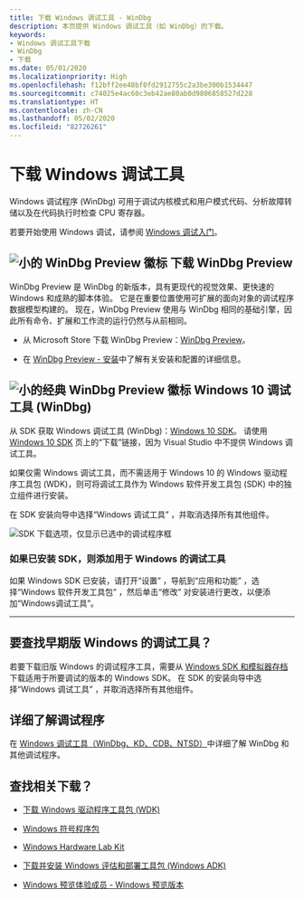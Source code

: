 ```yaml
---
title: 下载 Windows 调试工具 - WinDbg
description: 本页提供 Windows 调试工具（如 WinDbg）的下载。
keywords:
- Windows 调试工具下载
- WinDbg
- 下载
ms.date: 05/01/2020
ms.localizationpriority: High
ms.openlocfilehash: f12bff2ee48bf0fd2912755c2a3be300b1534447
ms.sourcegitcommit: c74025e4ac60c3eb42ae80ab0d9806858527d228
ms.translationtype: HT
ms.contentlocale: zh-CN
ms.lasthandoff: 05/02/2020
ms.locfileid: "82726261"
---
```

# <a name="download-debugging-tools-for-windows"></a>下载 Windows 调试工具

Windows 调试程序 (WinDbg) 可用于调试内核模式和用户模式代码、分析故障转储以及在代码执行时检查 CPU 寄存器。

若要开始使用 Windows 调试，请参阅 [Windows 调试入门](getting-started-with-windows-debugging.md)。

## <a name="small-windbg-preview-logo-download-windbg-preview"></a>![小的 WinDbg Preview 徽标](images/windbgx-preview-logo.png) 下载 WinDbg Preview

WinDbg Preview 是 WinDbg 的新版本，具有更现代的视觉效果、更快速的 Windows 和成熟的脚本体验。 它是在重要位置使用可扩展的面向对象的调试程序数据模型构建的。 现在，WinDbg Preview 使用与 WinDbg 相同的基础引擎，因此所有命令、扩展和工作流的运行仍然与从前相同。

 - 从 Microsoft Store 下载 WinDbg Preview：[WinDbg Preview](https://www.microsoft.com/store/p/windbg/9pgjgd53tn86)。

 - 在 [WinDbg Preview - 安装](https://docs.microsoft.com/windows-hardware/drivers/debugger/windbg-install-preview)中了解有关安装和配置的详细信息。

## <a name="small-classic-windbg-preview-logo-debugging-tools-for-windows-10-windbg"></a>![小的经典 WinDbg Preview 徽标](images/windbg-classic-logo.png) Windows 10 调试工具 (WinDbg)

从 SDK 获取 Windows 调试工具 (WinDbg)：[Windows 10 SDK](https://developer.microsoft.com/windows/downloads/windows-10-sdk)。 请使用 [Windows 10 SDK](https://developer.microsoft.com/windows/downloads/windows-10-sdk) 页上的“下载”链接，因为 Visual Studio 中不提供 Windows 调试工具。

如果仅需 Windows 调试工具，而不需适用于 Windows 10 的 Windows 驱动程序工具包 (WDK)，则可将调试工具作为 Windows 软件开发工具包 (SDK) 中的独立组件进行安装。

在 SDK 安装向导中选择“Windows 调试工具”  ，并取消选择所有其他组件。

![SDK 下载选项，仅显示已选中的调试程序框](images/debugger-download-sdk.png)

### <a name="adding-the-debugging-tools-for-windows-if-the-sdk-is-already-installed"></a>如果已安装 SDK，则添加用于 Windows 的调试工具

如果 Windows SDK 已安装，请打开“设置”  ，导航到“应用和功能”  ，选择“Windows 软件开发工具包”  ，然后单击“修改”  对安装进行更改，以便添加“Windows调试工具”。 

-------------------

## <a name="looking-for-the-debugging-tools-for-earlier-versions-of-windows"></a>要查找早期版 Windows 的调试工具？

若要下载旧版 Windows 的调试程序工具，需要从 [Windows SDK 和模拟器存档](https://developer.microsoft.com/windows/downloads/sdk-archive)下载适用于所要调试的版本的 Windows SDK。 在 SDK 的安装向导中选择“Windows 调试工具”  ，并取消选择所有其他组件。

## <a name="learn-more-about-the-debuggers"></a>详细了解调试程序

在 [Windows 调试工具（WinDbg、KD、CDB、NTSD）](https://docs.microsoft.com/windows-hardware/drivers/debugger/)中详细了解 WinDbg 和其他调试程序。

## <a name="looking-for-related-downloads"></a>查找相关下载？

- [下载 Windows 驱动程序工具包 (WDK)](https://docs.microsoft.com/windows-hardware/drivers/download-the-wdk)

- [Windows 符号程序包](debugger-download-symbols.md)  

- [Windows Hardware Lab Kit](https://docs.microsoft.com/windows-hardware/test/hlk/windows-hardware-lab-kit)

- [下载并安装 Windows 评估和部署工具包 (Windows ADK)](https://docs.microsoft.com/windows-hardware/get-started/adk-install)

- [Windows 预览体验成员 - Windows 预览版本](https://insider.windows.com/)
